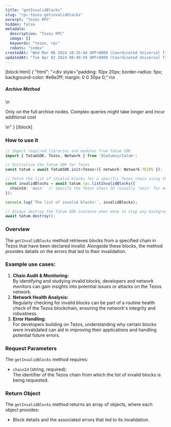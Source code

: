 ```yaml
---
title: "getInvalidBlocks"
slug: "rpc-tezos-getinvalidblocks"
excerpt: "Tezos RPC"
hidden: false
metadata: 
  description: "Tezos RPC"
  image: []
  keywords: "tezos, rpc"
  robots: "index"
createdAt: "Wed Mar 06 2024 10:35:44 GMT+0000 (Coordinated Universal Time)"
updatedAt: "Tue Apr 02 2024 08:40:59 GMT+0000 (Coordinated Universal Time)"
---
```

[block:html]
{
  "html": "<div style=\"padding: 10px 20px; border-radius: 5px; background-color: #e6e2ff; margin: 0 0 30px 0;\">\n  <h5>Archive Method</h5>\n  <p>Only on the full archive nodes. Complex queries might take longer and incur additional cost</p>\n</div>"
}
[/block]


### How to use it

```typescript
// Import required libraries and modules from Tatum SDK
import { TatumSDK, Tezos, Network } from '@tatumio/tatum';

// Initialize the Tatum SDK for Tezos
const tatum = await TatumSDK.init<Tezos>({ network: Network.TEZOS });

// Fetch the list of invalid blocks for a specific Tezos chain using the listInvalidBlocks method
const invalidBlocks = await tatum.rpc.listInvalidBlocks({
  chainId: 'main'  // Specify the Tezos chain ID (usually 'main' for mainnet)
});

console.log(`The list of invalid blocks:`, invalidBlocks);

// Always destroy the Tatum SDK instance when done to stop any background processes
await tatum.destroy();
```

### Overview

The `getInvalidBlocks` method retrieves blocks from a specified chain in Tezos that have been declared invalid. Alongside these blocks, the method provides details on the errors that led to their invalidation.

### Example use cases:

1. **Chain Audit & Monitoring:**  
   By identifying and studying invalid blocks, developers and network monitors can gain insights into potential issues or attacks on the Tezos network.
2. **Network Health Analysis:**  
   Regularly checking for invalid blocks can be part of a routine health check of the Tezos blockchain, ensuring the network's integrity and robustness.
3. **Error Handling:**  
   For developers building on Tezos, understanding why certain blocks were invalidated can aid in improving their applications and handling potential future errors.

### Request Parameters

The `getInvalidBlocks` method requires:

- `chainId` (string, required):  
  The identifier of the Tezos chain from which the list of invalid blocks is being requested.

### Return Object

The `getInvalidBlocks` method returns an array of objects, where each object provides:

- Block details and the associated errors that led to its invalidation.
